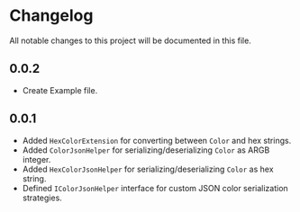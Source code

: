 # Changelog

All notable changes to this project will be documented in this file.

## 0.0.2
- Create Example file.


## 0.0.1
- Added `HexColorExtension` for converting between `Color` and hex strings.
- Added `ColorJsonHelper` for serializing/deserializing `Color` as ARGB integer.
- Added `HexColorJsonHelper` for serializing/deserializing `Color` as hex string.
- Defined `IColorJsonHelper` interface for custom JSON color serialization strategies.
